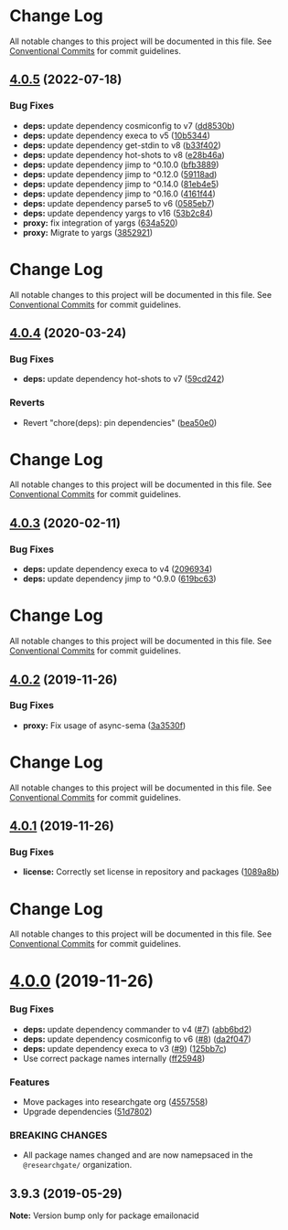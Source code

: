 # Change Log

All notable changes to this project will be documented in this file. See
[Conventional Commits](https://conventionalcommits.org) for commit guidelines.

## [4.0.5](https://github.com/mailupinc/emailonacid/compare/v4.0.4...v4.0.5) (2022-07-18)

### Bug Fixes

- **deps:** update dependency cosmiconfig to v7
  ([dd8530b](https://github.com/mailupinc/emailonacid/commit/dd8530bbb6e79ba86f3136c120acab16c1c27404))
- **deps:** update dependency execa to v5
  ([10b5344](https://github.com/mailupinc/emailonacid/commit/10b5344ad6fe31608f2bae970b74a2e59ad14f7b))
- **deps:** update dependency get-stdin to v8
  ([b33f402](https://github.com/mailupinc/emailonacid/commit/b33f402ff013d5028c3ebfe1c1e61b86c5e88a24))
- **deps:** update dependency hot-shots to v8
  ([e28b46a](https://github.com/mailupinc/emailonacid/commit/e28b46a2756eb537d0db5dfd2c3df020a919c5d0))
- **deps:** update dependency jimp to ^0.10.0
  ([bfb3889](https://github.com/mailupinc/emailonacid/commit/bfb38890ff2bb6aee0a39eb01aa98704ca0b36a6))
- **deps:** update dependency jimp to ^0.12.0
  ([59118ad](https://github.com/mailupinc/emailonacid/commit/59118ad26a4f157c8363295e6999e4ca0f53829a))
- **deps:** update dependency jimp to ^0.14.0
  ([81eb4e5](https://github.com/mailupinc/emailonacid/commit/81eb4e5507e0bebeab6bbff60a7a9807515a3b75))
- **deps:** update dependency jimp to ^0.16.0
  ([4161f44](https://github.com/mailupinc/emailonacid/commit/4161f4495a8e0ec13bc8c4280eb2a8a1ba42bf2b))
- **deps:** update dependency parse5 to v6
  ([0585eb7](https://github.com/mailupinc/emailonacid/commit/0585eb7cc0a739fc07b0ad08f92d3241243d87a4))
- **deps:** update dependency yargs to v16
  ([53b2c84](https://github.com/mailupinc/emailonacid/commit/53b2c84287f7d8e38a3ef1092ccb282d95dc7060))
- **proxy:** fix integration of yargs
  ([634a520](https://github.com/mailupinc/emailonacid/commit/634a520e70355d6a4301bf4bc918fe08a7215290))
- **proxy:** Migrate to yargs
  ([3852921](https://github.com/mailupinc/emailonacid/commit/3852921d9877510bbfdd433fb02aa25be747b73f))

# Change Log

All notable changes to this project will be documented in this file. See
[Conventional Commits](https://conventionalcommits.org) for commit guidelines.

## [4.0.4](https://github.com/researchgate/emailonacid/compare/v4.0.3...v4.0.4) (2020-03-24)

### Bug Fixes

- **deps:** update dependency hot-shots to v7
  ([59cd242](https://github.com/researchgate/emailonacid/commit/59cd24203edcbad017a59dccc5b1b5bd25cc4108))

### Reverts

- Revert "chore(deps): pin dependencies"
  ([bea50e0](https://github.com/researchgate/emailonacid/commit/bea50e08353e8def2773273447973c0d8cac97b7))

# Change Log

All notable changes to this project will be documented in this file. See
[Conventional Commits](https://conventionalcommits.org) for commit guidelines.

## [4.0.3](https://github.com/researchgate/emailonacid/compare/v4.0.2...v4.0.3) (2020-02-11)

### Bug Fixes

- **deps:** update dependency execa to v4
  ([2096934](https://github.com/researchgate/emailonacid/commit/20969348acf27362d55f32990703c576827806f5))
- **deps:** update dependency jimp to ^0.9.0
  ([619bc63](https://github.com/researchgate/emailonacid/commit/619bc63aebd85b3f1d0e753fcb44f65ee0523001))

# Change Log

All notable changes to this project will be documented in this file. See
[Conventional Commits](https://conventionalcommits.org) for commit guidelines.

## [4.0.2](https://github.com/researchgate/emailonacid/compare/v4.0.1...v4.0.2) (2019-11-26)

### Bug Fixes

- **proxy:** Fix usage of async-sema
  ([3a3530f](https://github.com/researchgate/emailonacid/commit/3a3530f55760f6da693692e81549df37af26be45))

# Change Log

All notable changes to this project will be documented in this file. See
[Conventional Commits](https://conventionalcommits.org) for commit guidelines.

## [4.0.1](https://github.com/researchgate/emailonacid/compare/v4.0.0...v4.0.1) (2019-11-26)

### Bug Fixes

- **license:** Correctly set license in repository and packages
  ([1089a8b](https://github.com/researchgate/emailonacid/commit/1089a8bba0a3e66c6a72c88843c30c58a8f4aebd))

# Change Log

All notable changes to this project will be documented in this file. See
[Conventional Commits](https://conventionalcommits.org) for commit guidelines.

# [4.0.0](https://github.com/researchgate/emailonacid/compare/v3.9.3...v4.0.0) (2019-11-26)

### Bug Fixes

- **deps:** update dependency commander to v4
  ([#7](https://github.com/researchgate/emailonacid/issues/7))
  ([abb6bd2](https://github.com/researchgate/emailonacid/commit/abb6bd2c8b029d4a9bd3af1e8e67801744877545))
- **deps:** update dependency cosmiconfig to v6
  ([#8](https://github.com/researchgate/emailonacid/issues/8))
  ([da2f047](https://github.com/researchgate/emailonacid/commit/da2f047aeb21813db1f2cdb48312f1e8be0464c7))
- **deps:** update dependency execa to v3
  ([#9](https://github.com/researchgate/emailonacid/issues/9))
  ([125bb7c](https://github.com/researchgate/emailonacid/commit/125bb7ce69f68ea56f5f2ee4017498af5cec99db))
- Use correct package names internally
  ([ff25948](https://github.com/researchgate/emailonacid/commit/ff25948159856ee6dfffe10703e204b11a175138))

### Features

- Move packages into researchgate org
  ([4557558](https://github.com/researchgate/emailonacid/commit/45575589188d7972cf4db5172f4413c702dcbb9a))
- Upgrade dependencies
  ([51d7802](https://github.com/researchgate/emailonacid/commit/51d780234aab6106830ed4f7a1ca2369d17237a4))

### BREAKING CHANGES

- All package names changed and are now namepsaced in the `@researchgate/`
  organization.

## 3.9.3 (2019-05-29)

**Note:** Version bump only for package emailonacid
